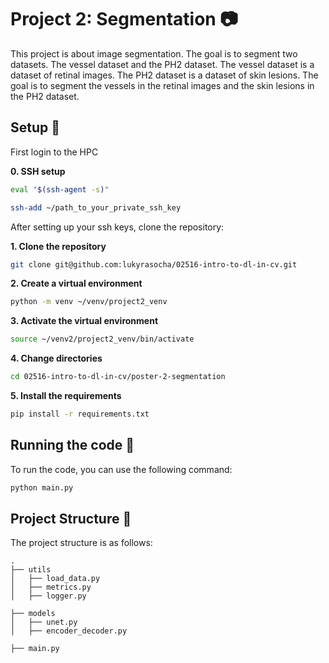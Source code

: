 # Project 2: Segmentation :camera:

This project is about image segmentation. The goal is to segment two datasets. The vessel dataset and the PH2 dataset. The vessel dataset is a dataset of retinal images. The PH2 dataset is a dataset of skin lesions. The goal is to segment the vessels in the retinal images and the skin lesions in the PH2 dataset.

## Setup :wrench:

First login to the HPC

**0. SSH setup**

```bash
eval "$(ssh-agent -s)"

ssh-add ~/path_to_your_private_ssh_key
```

After setting up your ssh keys, clone the repository:

**1. Clone the repository**

```bash
git clone git@github.com:lukyrasocha/02516-intro-to-dl-in-cv.git
```

**2. Create a virtual environment**

```bash
python -m venv ~/venv/project2_venv
```

**3. Activate the virtual environment**

```bash
source ~/venv2/project2_venv/bin/activate
```

**4. Change directories**

```bash
cd 02516-intro-to-dl-in-cv/poster-2-segmentation
```
**5. Install the requirements**

```bash
pip install -r requirements.txt
```

## Running the code :rocket:

To run the code, you can use the following command:

```bash
python main.py
```

## Project Structure :file_folder:

The project structure is as follows:

```
.
├── utils
│   ├── load_data.py
│   ├── metrics.py
│   ├── logger.py

├── models
│   ├── unet.py
│   ├── encoder_decoder.py

├── main.py
```
